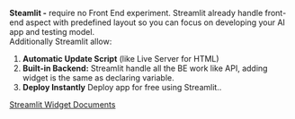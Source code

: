 **Steamlit -** require no Front End experiment. Streamlit already handle front-end aspect with predefined layout so you can focus on developing your AI app and testing model.  
	Additionally Streamlit allow:
1. **Automatic Update Script** (like Live Server for HTML)  
2. **Built-in Backend:** Streamlit handle all the BE work like API, adding widget is the same as declaring variable. 
3. **Deploy Instantly** Deploy app for free using Streamlit.. 


[Streamlit Widget Documents](https://docs.streamlit.io/develop/api-reference/widgets/st.file_uploader)

